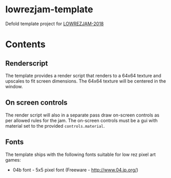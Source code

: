 # lowrezjam-template
Defold template project for [LOWREZJAM-2018](https://itch.io/jam/lowrezjam-2018)

# Contents

## Renderscript
The template provides a render script that renders to a 64x64 texture and upscales to fit screen dimensions. The 64x64 texture will be centered in the window.

## On screen controls
The render script will also in a separate pass draw on-screen controls as per allowed rules for the jam. The on-screen controls must be a gui with material set to the provided `controls.material`.

## Fonts
The template ships with the following fonts suitable for low rez pixel art games:

* 04b font - 5x5 pixel font (Freeware - http://www.04.jp.org/)

